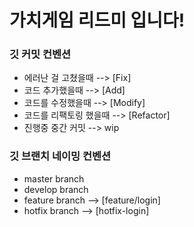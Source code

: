 # 가치게임 리드미 입니다!

### 깃 커밋 컨벤션

-   에러난 걸 고쳤을때 --> [Fix]
-   코드 추가했을때 --> [Add]
-   코드를 수정했을때 --> [Modify]
-   코드를 리팩토링 했을때 --> [Refactor]
-   진행중 중간 커밋 --> wip

### 깃 브랜치 네이밍 컨벤션

-   master branch
-   develop branch
-   feature branch --> [feature/login]
-   hotfix branch --> [hotfix-login]
